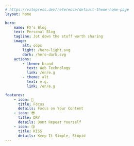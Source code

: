 ```yaml
---
# https://vitepress.dev/reference/default-theme-home-page
layout: home

hero:
    name: FX's Blog
    text: Personal Blog
    tagline: Jot down the stuff worth sharing
    image:
        alt: oops
        light: /hero-light.svg
        dark: /hero-dark.svg
    actions:
        - theme: brand
          text: Web Technology
          link: /en/e.g
        - theme: alt
          text: e.g.
          link: /en/e.g

features:
    - icon: 🤨
      title: Focus
      details: Focus on Your Content
    - icon: 😎
      title: DRY
      details: Dont Repeat Yourself
    - icon: 😘
      title: KISS
      details: Keep It Simple, Stupid
---
```

